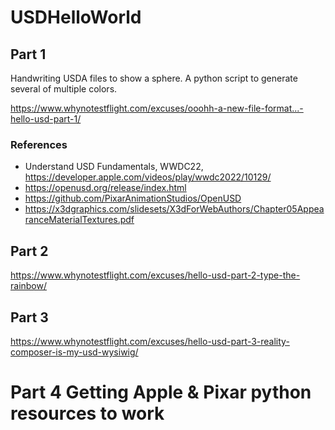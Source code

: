 # USDHelloWorld

## Part 1

Handwriting USDA files to show a sphere. A python script to generate several of multiple colors.

<https://www.whynotestflight.com/excuses/ooohh-a-new-file-format...-hello-usd-part-1/>

### References
- Understand USD Fundamentals, WWDC22, https://developer.apple.com/videos/play/wwdc2022/10129/
- https://openusd.org/release/index.html
- https://github.com/PixarAnimationStudios/OpenUSD
- https://x3dgraphics.com/slidesets/X3dForWebAuthors/Chapter05AppearanceMaterialTextures.pdf

## Part 2

<https://www.whynotestflight.com/excuses/hello-usd-part-2-type-the-rainbow/>

## Part 3

<https://www.whynotestflight.com/excuses/hello-usd-part-3-reality-composer-is-my-usd-wysiwig/>


# Part 4 Getting Apple & Pixar python resources to work



